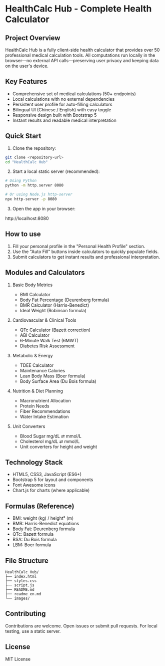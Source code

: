 # HealthCalc Hub - Complete Health Calculator

## Project Overview

HealthCalc Hub is a fully client-side health calculator that provides over 50 professional medical calculation tools. All computations run locally in the browser—no external API calls—preserving user privacy and keeping data on the user's device.

## Key Features

- Comprehensive set of medical calculations (50+ endpoints)
- Local calculations with no external dependencies
- Persistent user profile for auto-filling calculators
- Bilingual UI (Chinese / English) with easy toggle
- Responsive design built with Bootstrap 5
- Instant results and readable medical interpretation

## Quick Start

1. Clone the repository:

```bash
git clone <repository-url>
cd "HealthCalc Hub"
```

2. Start a local static server (recommended):

```bash
# Using Python
python -m http.server 8080

# Or using Node.js http-server
npx http-server -p 8080
```

3. Open the app in your browser:

http://localhost:8080

## How to use

1. Fill your personal profile in the "Personal Health Profile" section.
2. Use the "Auto Fill" buttons inside calculators to quickly populate fields.
3. Submit calculators to get instant results and professional interpretation.

## Modules and Calculators

1. Basic Body Metrics
   - BMI Calculator
   - Body Fat Percentage (Deurenberg formula)
   - BMR Calculator (Harris-Benedict)
   - Ideal Weight (Robinson formula)

2. Cardiovascular & Clinical Tools
   - QTc Calculator (Bazett correction)
   - ABI Calculator
   - 6-Minute Walk Test (6MWT)
   - Diabetes Risk Assessment

3. Metabolic & Energy
   - TDEE Calculator
   - Maintenance Calories
   - Lean Body Mass (Boer formula)
   - Body Surface Area (Du Bois formula)

4. Nutrition & Diet Planning
   - Macronutrient Allocation
   - Protein Needs
   - Fiber Recommendations
   - Water Intake Estimation

5. Unit Converters
   - Blood Sugar mg/dL ⇄ mmol/L
   - Cholesterol mg/dL ⇄ mmol/L
   - Unit converters for height and weight

## Technology Stack

- HTML5, CSS3, JavaScript (ES6+)
- Bootstrap 5 for layout and components
- Font Awesome icons
- Chart.js for charts (where applicable)

## Formulas (Reference)

- BMI: weight (kg) / height² (m)
- BMR: Harris-Benedict equations
- Body Fat: Deurenberg formula
- QTc: Bazett formula
- BSA: Du Bois formula
- LBM: Boer formula

## File Structure

```
HealthCalc Hub/
├── index.html
├── styles.css
├── script.js
├── README.md
├── readme_en.md
└── images/
```

## Contributing

Contributions are welcome. Open issues or submit pull requests. For local testing, use a static server.

## License

MIT License
